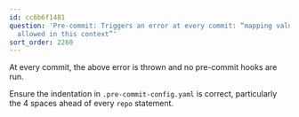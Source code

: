 ```yaml
---
id: cc6b6f1481
question: 'Pre-commit: Triggers an error at every commit: “mapping values are not
  allowed in this context”'
sort_order: 2260
---
```


At every commit, the above error is thrown and no pre-commit hooks are run.

Ensure the indentation in `.pre-commit-config.yaml` is correct, particularly the 4 spaces ahead of every `repo` statement.